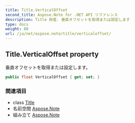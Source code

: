 ```yaml
---
title: Title.VerticalOffset
second_title: Aspose.Note for .NET API リファレンス
description: Title 財産. 垂直オフセットを取得または設定します
type: docs
weight: 80
url: /ja/net/aspose.note/title/verticaloffset/
---
```

## Title.VerticalOffset property

垂直オフセットを取得または設定します。

```csharp
public float VerticalOffset { get; set; }
```

### 関連項目

* class [Title](../)
* 名前空間 [Aspose.Note](../../title/)
* 組み立て [Aspose.Note](../../../)


